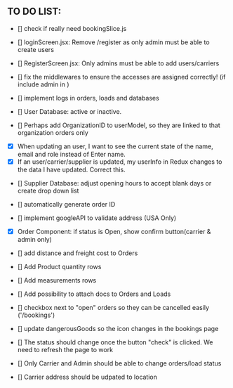 ## TO DO LIST:

- [] check if really need bookingSlice.js

- [] loginScreen.jsx: Remove /register as only admin must be able to create users
- [] RegisterScreen.jsx: Only admins must be able to add users/carriers
- [] fix the middlewares to ensure the accesses are assigned correctly! (if include admin in )
- [] implement logs in orders, loads and databases

- [] User Database: active or inactive.
- [] Perhaps add OrganizationID to userModel, so they are linked to that organization orders only
- [x] When updating an user, I want to see the current state of the name, email and role instead of Enter name.
- [x] If an user/carrier/supplier is updated, my userInfo in Redux changes to the data I have updated. Correct this.

- [] Supplier Database: adjust opening hours to accept blank days or create drop down list

- [] automatically generate order ID
- [] implement googleAPI to validate address (USA Only)
- [x] Order Component: if status is Open, show confirm button(carrier & admin only)
- [] add distance and freight cost to Orders
- [] Add Product quantity rows
- [] Add measurements rows
- [] Add possibility to attach docs to Orders and Loads
- [] checkbox next to "open" orders so they can be cancelled easily ('/bookings')
- [] update dangerousGoods so the icon changes in the bookings page

- [] The status should change once the button "check" is clicked. We need to refresh the page to work
- [] Only Carrier and Admin should be able to change orders/load status

- [] Carrier address should be udpated to location